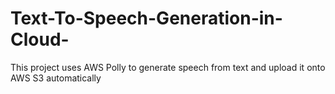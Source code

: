 # Text-To-Speech-Generation-in-Cloud-
This project uses AWS Polly to generate speech from text and upload it onto AWS S3 automatically
